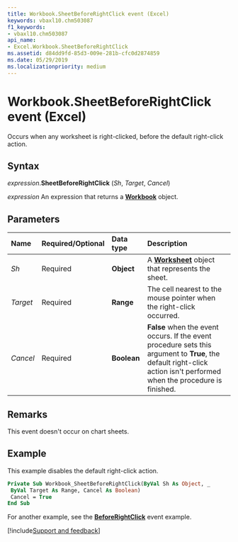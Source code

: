 ```yaml
---
title: Workbook.SheetBeforeRightClick event (Excel)
keywords: vbaxl10.chm503087
f1_keywords:
- vbaxl10.chm503087
api_name:
- Excel.Workbook.SheetBeforeRightClick
ms.assetid: d84dd9fd-85d3-009e-281b-cfc0d2874859
ms.date: 05/29/2019
ms.localizationpriority: medium
---
```



# Workbook.SheetBeforeRightClick event (Excel)

Occurs when any worksheet is right-clicked, before the default right-click action.


## Syntax

_expression_.**SheetBeforeRightClick** (_Sh_, _Target_, _Cancel_)

_expression_ An expression that returns a **[Workbook](Excel.Workbook.md)** object.


## Parameters

|Name|Required/Optional|Data type|Description|
|:-----|:-----|:-----|:-----|
| _Sh_|Required| **Object**|A **[Worksheet](Excel.Worksheet.md)** object that represents the sheet.|
| _Target_|Required| **Range**|The cell nearest to the mouse pointer when the right-click occurred.|
| _Cancel_|Required| **Boolean**| **False** when the event occurs. If the event procedure sets this argument to **True**, the default right-click action isn't performed when the procedure is finished.|

## Remarks

This event doesn't occur on chart sheets.


## Example

This example disables the default right-click action. 

```vb
Private Sub Workbook_SheetBeforeRightClick(ByVal Sh As Object, _ 
 ByVal Target As Range, Cancel As Boolean) 
 Cancel = True 
End Sub
```

For another example, see the **[BeforeRightClick](excel.worksheet.beforerightclick.md)** event example.



[!include[Support and feedback](~/includes/feedback-boilerplate.md)]